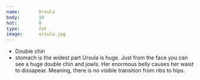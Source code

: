 ```yaml
---
name:		Ursula
body:		10
hot:		0
type:		fat
image:		ursula.jpg
---
```

* Double chin
* stomach is the widest part
Ursula is huge. Just from the face you can see a huge double chin and jowls. Her enormous belly causes her waist to dissapear. Meaning, there is no visible transition from ribs to hips.
